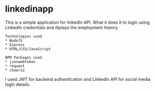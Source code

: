 # linkedinapp

This is a simple application for linkedIn API. What it does it to login using LinkedIn credentials and diplays the employment history.

	Technologies used
	* NodeJS
	* Express
	* HTML/CSS/JavaScript

	NPM Packages used
	* jsonwebtoken
	* request
	* cheerio

I used JWT for backend authentication and LinkedIn API for social media login details.